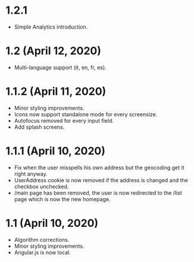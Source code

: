 # 1.2.1

- Simple Analytics introduction.

# 1.2 (April 12, 2020)

- Multi-language support (it, en, fr, es).

# 1.1.2 (April 11, 2020)

- Minor styling improvements.
- Icons now support standalone mode for every screensize.
- Autofocus removed for every input field.
- Add splash screens.

# 1.1.1 (April 10, 2020)

- Fix when the user misspells his own address but the geocoding get it right anyway.
- UserAddress cookie is now removed if the address is changed and the checkbox unchecked.
- /main page has been removed, the user is now redirected to the /list page which is now the new homepage.

# 1.1 (April 10, 2020)

- Algorithm corrections.
- Minor styling improvements.
- Angular.js is now local.